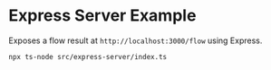 # Express Server Example

Exposes a flow result at `http://localhost:3000/flow` using Express.

```bash
npx ts-node src/express-server/index.ts
```
